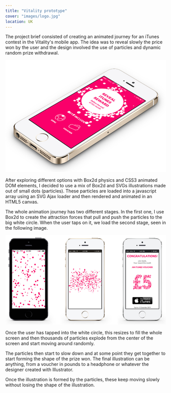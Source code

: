 ```yaml
---
title: "Vitality prototype"
cover: "images/logo.jpg"
location: UK
---
```


The project brief consisted of creating an animated journey for an iTunes contest in the Vitality's mobile app. The idea was to reveal slowly the price won by the user and the design involved the use of particles and dynamic random prize withdrawal.

![](./images/0.jpg)

After exploring different options with Box2d physics and CSS3 animated DOM elements, I decided to use a mix of Box2d and SVGs illustrations made out of small dots (particles). These particles are loaded into a javascript array using an SVG Ajax loader and then rendered and animated in an HTML5 canvas.

The whole animation journey has two different stages. In the first one, I use Box2d to create the attraction forces that pull and push the particles to the big white circle. When the user taps on it, we load the second stage, seen in the following image.

![](./images/1.jpg)

Once the user has tapped into the white circle, this resizes to fill the whole screen and then thousands of particles explode from the center of the screen and start moving around randomly.

The particles then start to slow down and at some point they get together to start forming the shape of the prize won. The final illustration can be anything, from a voucher in pounds to a headphone or whatever the designer created with Illustrator.

Once the illustration is formed by the particles, these keep moving slowly without losing the shape of the illustration.
